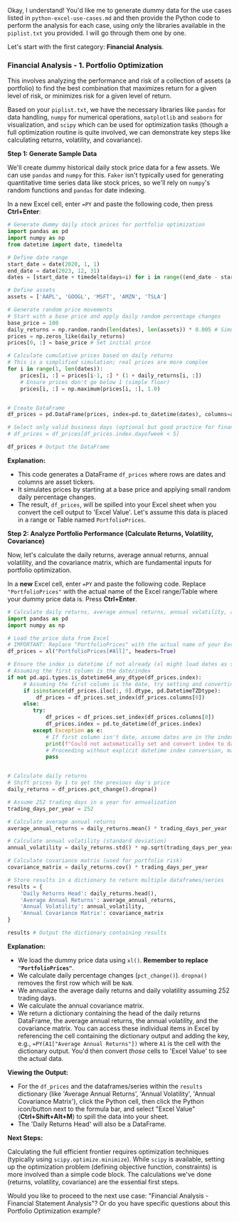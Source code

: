 Okay, I understand! You'd like me to generate dummy data for the use cases listed in `python-excel-use-cases.md` and then provide the Python code to perform the analysis for each case, using *only* the libraries available in the `piplist.txt` you provided. I will go through them one by one.

Let's start with the first category: **Financial Analysis**.

### Financial Analysis - 1. Portfolio Optimization

This involves analyzing the performance and risk of a collection of assets (a portfolio) to find the best combination that maximizes return for a given level of risk, or minimizes risk for a given level of return.

Based on your `piplist.txt`, we have the necessary libraries like `pandas` for data handling, `numpy` for numerical operations, `matplotlib` and `seaborn` for visualization, and `scipy` which can be used for optimization tasks (though a full optimization routine is quite involved, we can demonstrate key steps like calculating returns, volatility, and covariance).

**Step 1: Generate Sample Data**

We'll create dummy historical daily stock price data for a few assets. We can use `pandas` and `numpy` for this. `Faker` isn't typically used for generating quantitative time series data like stock prices, so we'll rely on `numpy`'s random functions and `pandas` for date indexing.

In a new Excel cell, enter `=PY` and paste the following code, then press **Ctrl+Enter**:

```python
# Generate dummy daily stock prices for portfolio optimization
import pandas as pd
import numpy as np
from datetime import date, timedelta

# Define date range
start_date = date(2020, 1, 1)
end_date = date(2023, 12, 31)
dates = [start_date + timedelta(days=i) for i in range((end_date - start_date).days + 1)]

# Define assets
assets = ['AAPL', 'GOOGL', 'MSFT', 'AMZN', 'TSLA']

# Generate random price movements
# Start with a base price and apply daily random percentage changes
base_price = 100
daily_returns = np.random.randn(len(dates), len(assets)) * 0.005 # Simulate daily percentage changes
prices = np.zeros_like(daily_returns)
prices[0, :] = base_price # Set initial price

# Calculate cumulative prices based on daily returns
# This is a simplified simulation; real prices are more complex
for i in range(1, len(dates)):
    prices[i, :] = prices[i-1, :] * (1 + daily_returns[i, :])
    # Ensure prices don't go below 1 (simple floor)
    prices[i, :] = np.maximum(prices[i, :], 1.0)


# Create DataFrame
df_prices = pd.DataFrame(prices, index=pd.to_datetime(dates), columns=assets)

# Select only valid business days (optional but good practice for financial data)
# df_prices = df_prices[df_prices.index.dayofweek < 5]

df_prices # Output the DataFrame
```

**Explanation:**

*   This code generates a DataFrame `df_prices` where rows are dates and columns are asset tickers.
*   It simulates prices by starting at a base price and applying small random daily percentage changes.
*   The result, `df_prices`, will be spilled into your Excel sheet when you convert the cell output to 'Excel Value'. Let's assume this data is placed in a range or Table named `PortfolioPrices`.

**Step 2: Analyze Portfolio Performance (Calculate Returns, Volatility, Covariance)**

Now, let's calculate the daily returns, average annual returns, annual volatility, and the covariance matrix, which are fundamental inputs for portfolio optimization.

In a **new** Excel cell, enter `=PY` and paste the following code. Replace `"PortfolioPrices"` with the actual name of the Excel range/Table where your dummy price data is. Press **Ctrl+Enter**.

```python
# Calculate daily returns, average annual returns, annual volatility, and covariance matrix
import pandas as pd
import numpy as np

# Load the price data from Excel
# IMPORTANT: Replace "PortfolioPrices" with the actual name of your Excel range or Table
df_prices = xl("PortfolioPrices[#All]", headers=True)

# Ensure the index is datetime if not already (xl might load dates as strings)
# Assuming the first column is the date/index
if not pd.api.types.is_datetime64_any_dtype(df_prices.index):
     # Assuming the first column is the date, try setting and converting index
     if isinstance(df_prices.iloc[:, 0].dtype, pd.DatetimeTZDtype):
         df_prices = df_prices.set_index(df_prices.columns[0])
     else:
        try:
            df_prices = df_prices.set_index(df_prices.columns[0])
            df_prices.index = pd.to_datetime(df_prices.index)
        except Exception as e:
            # If first column isn't date, assume dates are in the index already or handle as needed
            print(f"Could not automatically set and convert index to datetime. Ensure the first column is a date or handle index manually. Error: {e}")
            # Proceeding without explicit datetime index conversion, may cause issues
            pass


# Calculate daily returns
# Shift prices by 1 to get the previous day's price
daily_returns = df_prices.pct_change().dropna()

# Assume 252 trading days in a year for annualization
trading_days_per_year = 252

# Calculate average annual returns
average_annual_returns = daily_returns.mean() * trading_days_per_year

# Calculate annual volatility (standard deviation)
annual_volatility = daily_returns.std() * np.sqrt(trading_days_per_year)

# Calculate covariance matrix (used for portfolio risk)
covariance_matrix = daily_returns.cov() * trading_days_per_year

# Store results in a dictionary to return multiple dataframes/series
results = {
    'Daily Returns Head': daily_returns.head(),
    'Average Annual Returns': average_annual_returns,
    'Annual Volatility': annual_volatility,
    'Annual Covariance Matrix': covariance_matrix
}

results # Output the dictionary containing results
```

**Explanation:**

*   We load the dummy price data using `xl()`. **Remember to replace `"PortfolioPrices"`**.
*   We calculate daily percentage changes (`pct_change()`). `dropna()` removes the first row which will be `NaN`.
*   We annualize the average daily returns and daily volatility assuming 252 trading days.
*   We calculate the annual covariance matrix.
*   We return a dictionary containing the head of the daily returns DataFrame, the average annual returns, the annual volatility, and the covariance matrix. You can access these individual items in Excel by referencing the cell containing the dictionary output and adding the key, e.g., `=PY(A1["Average Annual Returns"])` where `A1` is the cell with the dictionary output. You'd then convert *those* cells to 'Excel Value' to see the actual data.

**Viewing the Output:**

*   For the `df_prices` and the dataframes/series within the `results` dictionary (like 'Average Annual Returns', 'Annual Volatility', 'Annual Covariance Matrix'), click the Python cell, then click the Python icon/button next to the formula bar, and select "Excel Value" (**Ctrl+Shift+Alt+M**) to spill the data into your sheet.
*   The 'Daily Returns Head' will also be a DataFrame.

**Next Steps:**

Calculating the full efficient frontier requires optimization techniques (typically using `scipy.optimize.minimize`). While `scipy` is available, setting up the optimization problem (defining objective function, constraints) is more involved than a simple code block. The calculations we've done (returns, volatility, covariance) are the essential first steps.

Would you like to proceed to the next use case: "Financial Analysis - Financial Statement Analysis"? Or do you have specific questions about this Portfolio Optimization example?
